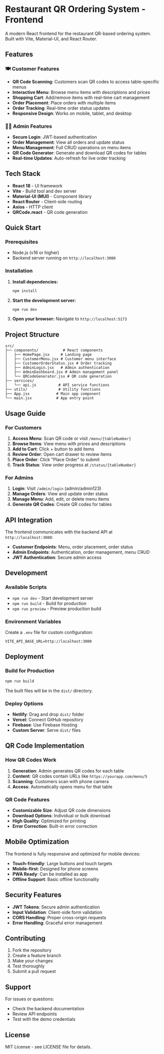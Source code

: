 # Restaurant QR Ordering System - Frontend

A modern React frontend for the restaurant QR-based ordering system. Built with Vite, Material-UI, and React Router.

## Features

### 🍽️ Customer Features
- **QR Code Scanning**: Customers scan QR codes to access table-specific menus
- **Interactive Menu**: Browse menu items with descriptions and prices
- **Shopping Cart**: Add/remove items with real-time cart management
- **Order Placement**: Place orders with multiple items
- **Order Tracking**: Real-time order status updates
- **Responsive Design**: Works on mobile, tablet, and desktop

### 👨‍💼 Admin Features
- **Secure Login**: JWT-based authentication
- **Order Management**: View all orders and update status
- **Menu Management**: Full CRUD operations on menu items
- **QR Code Generator**: Generate and download QR codes for tables
- **Real-time Updates**: Auto-refresh for live order tracking

## Tech Stack

- **React 18** - UI framework
- **Vite** - Build tool and dev server
- **Material-UI (MUI)** - Component library
- **React Router** - Client-side routing
- **Axios** - HTTP client
- **QRCode.react** - QR code generation

## Quick Start

### Prerequisites
- Node.js (v16 or higher)
- Backend server running on `http://localhost:3000`

### Installation

1. **Install dependencies:**
   ```bash
   npm install
   ```

2. **Start the development server:**
   ```bash
   npm run dev
   ```

3. **Open your browser:**
   Navigate to `http://localhost:5173`

## Project Structure

```
src/
├── components/           # React components
│   ├── HomePage.jsx     # Landing page
│   ├── CustomerMenu.jsx # Customer menu interface
│   ├── CustomerOrderStatus.jsx # Order tracking
│   ├── AdminLogin.jsx   # Admin authentication
│   ├── AdminDashboard.jsx # Admin management panel
│   └── QRCodeGenerator.jsx # QR code generation
├── services/
│   └── api.js          # API service functions
├── utils/              # Utility functions
├── App.jsx            # Main app component
└── main.jsx           # App entry point
```

## Usage Guide

### For Customers

1. **Access Menu**: Scan QR code or visit `/menu/{tableNumber}`
2. **Browse Items**: View menu with prices and descriptions
3. **Add to Cart**: Click + button to add items
4. **Review Order**: Open cart drawer to review items
5. **Place Order**: Click "Place Order" to submit
6. **Track Status**: View order progress at `/status/{tableNumber}`

### For Admins

1. **Login**: Visit `/admin/login` (admin/admin123)
2. **Manage Orders**: View and update order status
3. **Manage Menu**: Add, edit, or delete menu items
4. **Generate QR Codes**: Create QR codes for tables

## API Integration

The frontend communicates with the backend API at `http://localhost:3000`:

- **Customer Endpoints**: Menu, order placement, order status
- **Admin Endpoints**: Authentication, order management, menu CRUD
- **JWT Authentication**: Secure admin access

## Development

### Available Scripts

- `npm run dev` - Start development server
- `npm run build` - Build for production
- `npm run preview` - Preview production build

### Environment Variables

Create a `.env` file for custom configuration:

```env
VITE_API_BASE_URL=http://localhost:3000
```

## Deployment

### Build for Production

```bash
npm run build
```

The built files will be in the `dist/` directory.

### Deploy Options

- **Netlify**: Drag and drop `dist/` folder
- **Vercel**: Connect GitHub repository
- **Firebase**: Use Firebase Hosting
- **Custom Server**: Serve `dist/` files

## QR Code Implementation

### How QR Codes Work

1. **Generation**: Admin generates QR codes for each table
2. **Content**: QR codes contain URLs like `https://yourapp.com/menu/5`
3. **Scanning**: Customers scan with phone camera
4. **Access**: Automatically opens menu for that table

### QR Code Features

- **Customizable Size**: Adjust QR code dimensions
- **Download Options**: Individual or bulk download
- **High Quality**: Optimized for printing
- **Error Correction**: Built-in error correction

## Mobile Optimization

The frontend is fully responsive and optimized for mobile devices:

- **Touch-friendly**: Large buttons and touch targets
- **Mobile-first**: Designed for phone screens
- **PWA Ready**: Can be installed as app
- **Offline Support**: Basic offline functionality

## Security Features

- **JWT Tokens**: Secure admin authentication
- **Input Validation**: Client-side form validation
- **CORS Handling**: Proper cross-origin requests
- **Error Handling**: Graceful error management

## Contributing

1. Fork the repository
2. Create a feature branch
3. Make your changes
4. Test thoroughly
5. Submit a pull request

## Support

For issues or questions:
- Check the backend documentation
- Review API endpoints
- Test with the demo credentials

## License

MIT License - see LICENSE file for details. 